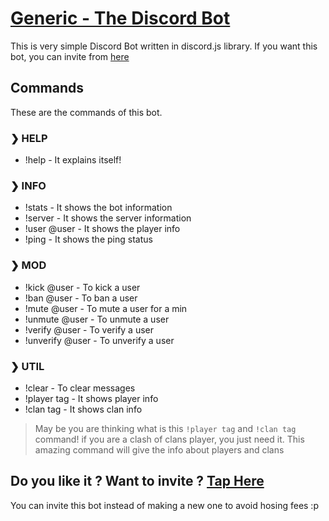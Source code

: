 # [Generic - The Discord Bot](https://discordapp.com/oauth2/authorize?client_id=499250383785558026&scope=bot&permissions=2146958839)

This is very simple Discord Bot written in discord.js library. If you want this bot, you can invite from [here](https://discordapp.com/oauth2/authorize?client_id=499250383785558026&scope=bot&permissions=2146958839)

## Commands

These are the commands of this bot.

### ❯ HELP

- !help - It explains itself!

### ❯ INFO

- !stats - It shows the bot information
- !server - It shows the server information
- !user @user - It shows the player info
- !ping - It shows the ping status

### ❯ MOD

- !kick @user - To kick a user
- !ban @user - To ban a user
- !mute @user - To mute a user for a min
- !unmute @user - To unmute a user
- !verify @user - To verify a user
- !unverify @user - To unverify a user

### ❯ UTIL

- !clear - To clear messages
- !player tag - It shows player info 
- !clan tag - It shows clan info

> May be you are thinking what is this `!player tag` and `!clan tag` command! if you are a clash of clans player, you just need it. This amazing command will give the info about players and clans

## Do you like it ? Want to invite ? [Tap Here](https://discordapp.com/oauth2/authorize?client_id=499250383785558026&scope=bot&permissions=2146958839)

You can invite this bot instead of making a new one to avoid hosing fees :p

